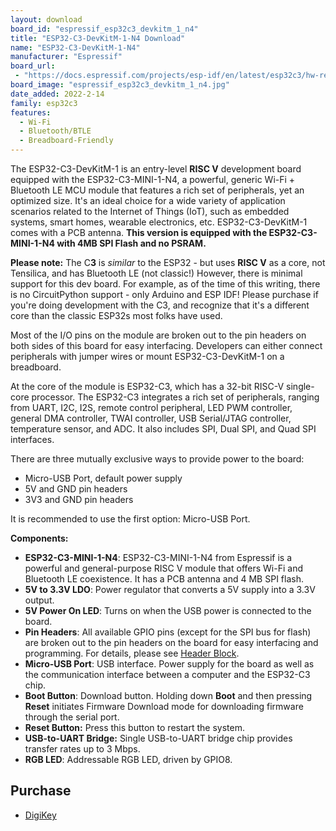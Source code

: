 ```yaml
---
layout: download
board_id: "espressif_esp32c3_devkitm_1_n4"
title: "ESP32-C3-DevKitM-1-N4 Download"
name: "ESP32-C3-DevKitM-1-N4"
manufacturer: "Espressif"
board_url:
 - "https://docs.espressif.com/projects/esp-idf/en/latest/esp32c3/hw-reference/esp32c3/user-guide-devkitm-1.html"
board_image: "espressif_esp32c3_devkitm_1_n4.jpg"
date_added: 2022-2-14
family: esp32c3
features:
  - Wi-Fi
  - Bluetooth/BTLE
  - Breadboard-Friendly
---
```


The ESP32-C3-DevKitM-1 is an entry-level **RISC V** development board equipped with the ESP32-C3-MINI-1-N4, a powerful, generic Wi-Fi + Bluetooth LE MCU module that features a rich set of peripherals, yet an optimized size. It's an ideal choice for a wide variety of application scenarios related to the Internet of Things (IoT), such as embedded systems, smart homes, wearable electronics, etc. ESP32-C3-DevKitM-1 comes with a PCB antenna. **This version is equipped with the ESP32-C3-MINI-1-N4 with 4MB SPI Flash and no PSRAM.**

**Please note:** The C**3** is *similar* to the ESP32 - but uses **RISC V** as a core, not Tensilica, and has Bluetooth LE (not classic!) However, there is minimal support for this dev board. For example, as of the time of this writing, there is no CircuitPython support - only Arduino and ESP IDF! Please purchase if you're doing development with the C3, and recognize that it's a different core than the classic ESP32s most folks have used.

Most of the I/O pins on the module are broken out to the pin headers on both sides of this board for easy interfacing. Developers can either connect peripherals with jumper wires or mount ESP32-C3-DevKitM-1 on a breadboard.

At the core of the module is ESP32-C3, which has a 32-bit RISC-V single-core processor. The ESP32-C3 integrates a rich set of peripherals, ranging from UART, I2C, I2S, remote control peripheral, LED PWM controller, general DMA controller, TWAI controller, USB Serial/JTAG controller, temperature sensor, and ADC. It also includes SPI, Dual SPI, and Quad SPI interfaces.

There are three mutually exclusive ways to provide power to the board:

- Micro-USB Port, default power supply
- 5V and GND pin headers
- 3V3 and GND pin headers

It is recommended to use the first option: Micro-USB Port.

**Components:**

- **ESP32-C3-MINI-1-N4**: ESP32-C3-MINI-1-N4 from Espressif is a powerful and general-purpose RISC V module that offers Wi-Fi and Bluetooth LE coexistence. It has a PCB antenna and 4 MB SPI flash.
- **5V to 3.3V LDO**: Power regulator that converts a 5V supply into a 3.3V output.
- **5V Power On LED**: Turns on when the USB power is connected to the board.
- **Pin Headers**: All available GPIO pins (except for the SPI bus for flash) are broken out to the pin headers on the board for easy interfacing and programming. For details, please see [Header Block](https://docs.espressif.com/projects/esp-idf/en/latest/esp32c3/hw-reference/esp32c3/user-guide-devkitm-1.html#user-guide-c3-devkitm-1-v1-header-blocks).
- **Micro-USB Port**: USB interface. Power supply for the board as well as the communication interface between a computer and the ESP32-C3 chip.
- **Boot Button**: Download button. Holding down **Boot** and then pressing **Reset** initiates Firmware Download mode for downloading firmware through the serial port.
- **Reset Button:** Press this button to restart the system.
- **USB-to-UART Bridge:** Single USB-to-UART bridge chip provides transfer rates up to 3 Mbps.
- **RGB LED**: Addressable RGB LED, driven by GPIO8.

## Purchase

* [DigiKey](https://www.digikey.com/en/products/detail/espressif-systems/ESP32-C3-DEVKITM-1/13684315)
